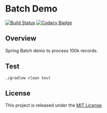 # Batch Demo
[![Build Status](https://travis-ci.org/nmuzychuk/batch-demo.svg?branch=master)](https://travis-ci.org/nmuzychuk/batch-demo)
[![Codacy Badge](https://api.codacy.com/project/badge/Grade/4b5bbf54d839427b8f6defe96a105e48)](https://www.codacy.com/manual/nmuzychuk/batch-demo)

## Overview
Spring Batch demo to process 100k records.

## Test
```
./gradlew clean test
```

## License
This project is released under the [MIT License](LICENSE.txt)
